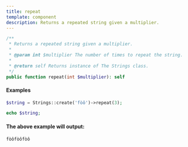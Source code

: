 ```yaml
---
title: repeat
template: component
description: Returns a repeated string given a multiplier.
---
```


```php
/**
 * Returns a repeated string given a multiplier.
 *
 * @param int $multiplier The number of times to repeat the string.
 *
 * @return self Returns instance of The Strings class.
 */
public function repeat(int $multiplier): self
```

#### Examples

```php
$string = Strings::create('fòô')->repeat(3);

echo $string;
```

#### The above example will output:

```text
fòôfòôfòô
```
